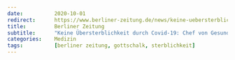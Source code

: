 ```yaml
---
date:          2020-10-01
redirect:      https://www.berliner-zeitung.de/news/keine-uebersterblichkeit-trotz-corona-amtsarzt-fordert-diskussion-ueber-die-mittel-der-pandemie-bekaempfung-li.108672
title:         Berliner Zeitung
subtitle:      "Keine Übersterblichkeit durch Covid-19: Chef von Gesundheitsamt vergleicht Corona mit Grippe und Hitzewellen"
categories:    Medizin
tags:          [berliner zeitung, gottschalk, sterblichkeit]
---
```

